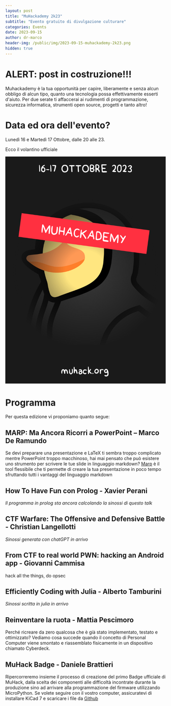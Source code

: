```yaml
---
layout: post
title: "MuHackademy 2k23"
subtitle: "Evento gratuito di divulgazione culturare"
categories: Events
date: 2023-09-15
author: dr-marco
header-img: /public/img/2023-09-15-muhackademy-2k23.png
hidden: true
---
```


# __ALERT: post in costruzione!!!__

Muhackademy è la tua opportunità per capire, liberamente e senza alcun obbligo di alcun tipo, quanto una tecnologia possa effettivamente esserti d'aiuto. Per due serate ti affaccerai ai rudimenti di programmazione, sicurezza informatica, strumenti open source, progetti e tanto altro!

# Data ed ora dell'evento?
Lunedì 16 e Martedì 17 Ottobre, dalle 20 alle 23.

Ecco il volantino ufficiale

![Volantino](/public/img/2023-09-15-muhackademy-2k23.png)

# Programma
Per questa edizione vi proponiamo quanto segue:

## __MARP: Ma Ancora Ricorri a PowerPoint – Marco De Ramundo__ 

Se devi preparare una presentazione e LaTeX ti sembra troppo complicato mentre PowerPoint troppo macchinoso, hai mai pensato che può esistere uno strumento per scrivere le tue slide in linguaggio markdown? [Marp](https://marp.app/) è il tool flessibile che ti permette di creare la tua presentazione in poco tempo sfruttando tutti i vantaggi del linguaggio markdown 

## __How To Have Fun con Prolog - Xavier Perani__

_Il programma in prolog sta ancora calcolando la sinossi di questo talk_

## __CTF Warfare: The Offensive and Defensive Battle - Christian Langellotti__

_Sinossi generata con chatGPT in arrivo_ 

## __From CTF to real world PWN: hacking an Android app - Giovanni Cammisa__

hack all the things, do opsec

## __Efficiently Coding with Julia - Alberto Tamburini__

_Sinossi scritta in julia in arrivo_

## __Reinventare la ruota - Mattia Pescimoro__

Perché ricreare da zero qualcosa che è già stato implementato, testato e ottimizzato?
Vediamo cosa succede quando il concetto di Personal Computer viene smontato e riassemblato fisicamente in un dispositivo chiamato Cyberdeck.

## __MuHack Badge - Daniele Brattieri__ 

Ripercorreremo insieme il processo di creazione del primo Badge ufficiale di MuHack, dalla scelta dei componenti alle difficoltà incontrate durante la produzione sino ad arrivare alla programmazione del firmware utilizzando MicroPython. 
Se volete seguire con il vostro computer, assicuratevi di installare KiCad 7 e scaricare i file da [Github](https://github.com/MrMoDDoM/MuHack-Badge)
